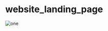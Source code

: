# website_landing_page


![one](https://user-images.githubusercontent.com/118452782/217869490-0e9b6867-5dde-467d-99a4-b81d2e879aa2.PNG)
